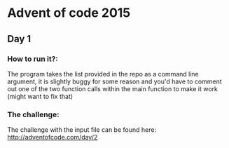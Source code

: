 # Advent of code 2015

## Day 1

### How to run it?:

The program takes the list provided in the repo as a command line argument, it is slightly buggy for some reason and you'd have to comment out one of the two function calls within the main function to make it work (might want to fix that)

### The challenge:

The challenge with the input file can be found here: http://adventofcode.com/day/2
